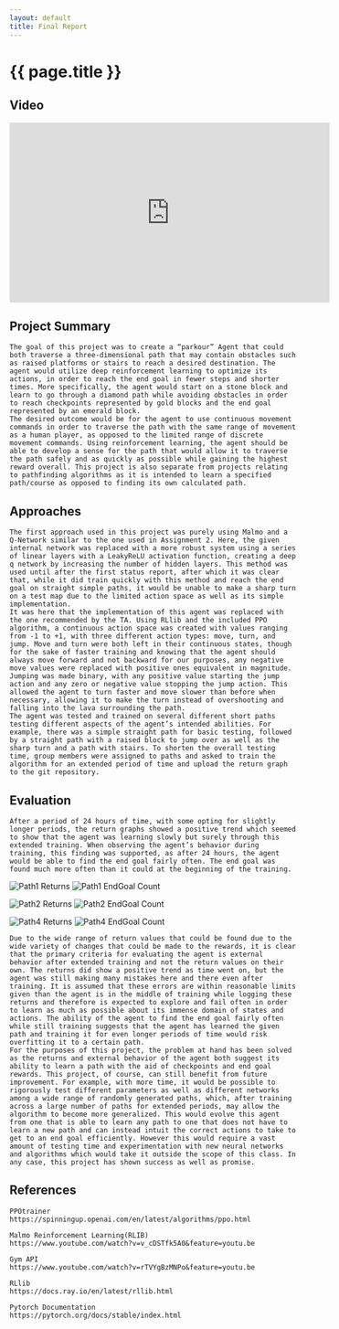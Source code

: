 ```yaml
---
layout: default
title: Final Report
---
```


# {{ page.title }}

## Video 
<iframe width="560" height="315" src="https://www.youtube.com/embed/KvLh1fjiynI" frameborder="0" allow="accelerometer; autoplay; clipboard-write; encrypted-media; gyroscope; picture-in-picture" allowfullscreen></iframe>


## Project Summary
	The goal of this project was to create a “parkour” Agent that could both traverse a three-dimensional path that may contain obstacles such as raised platforms or stairs to reach a desired destination. The agent would utilize deep reinforcement learning to optimize its actions, in order to reach the end goal in fewer steps and shorter times. More specifically, the agent would start on a stone block and learn to go through a diamond path while avoiding obstacles in order to reach checkpoints represented by gold blocks and the end goal represented by an emerald block.
	The desired outcome would be for the agent to use continuous movement commands in order to traverse the path with the same range of movement as a human player, as opposed to the limited range of discrete movement commands. Using reinforcement learning, the agent should be able to develop a sense for the path that would allow it to traverse the path safely and as quickly as possible while gaining the highest reward overall. This project is also separate from projects relating to pathfinding algorithms as it is intended to learn a specified path/course as opposed to finding its own calculated path.

## Approaches
	The first approach used in this project was purely using Malmo and a Q-Network similar to the one used in Assignment 2. Here, the given internal network was replaced with a more robust system using a series of linear layers with a LeakyReLU activation function, creating a deep q network by increasing the number of hidden layers. This method was used until after the first status report, after which it was clear that, while it did train quickly with this method and reach the end goal on straight simple paths, it would be unable to make a sharp turn on a test map due to the limited action space as well as its simple implementation.
	It was here that the implementation of this agent was replaced with the one recommended by the TA. Using RLlib and the included PPO algorithm, a continuous action space was created with values ranging from -1 to +1, with three different action types: move, turn, and jump. Move and turn were both left in their continuous states, though for the sake of faster training and knowing that the agent should always move forward and not backward for our purposes, any negative move values were replaced with positive ones equivalent in magnitude. Jumping was made binary, with any positive value starting the jump action and any zero or negative value stopping the jump action. This allowed the agent to turn faster and move slower than before when necessary, allowing it to make the turn instead of overshooting and falling into the lava surrounding the path.
	The agent was tested and trained on several different short paths testing different aspects of the agent’s intended abilities. For example, there was a simple straight path for basic testing, followed by a straight path with a raised block to jump over as well as the sharp turn and a path with stairs. To shorten the overall testing time, group members were assigned to paths and asked to train the algorithm for an extended period of time and upload the return graph to the git repository.

## Evaluation
	After a period of 24 hours of time, with some opting for slightly longer periods, the return graphs showed a positive trend which seemed to show that the agent was learning slowly but surely through this extended training. When observing the agent’s behavior during training, this finding was supported, as after 24 hours, the agent would be able to find the end goal fairly often. The end goal was found much more often than it could at the beginning of the training.

	
![Path1 Returns](FinalReturns/Path1/returns_26_hour.png) ![Path1 EndGoal Count](FinalReturns/Path1/returns_endpoints_count.png)


![Path2 Returns](FinalReturns/Path2/returns.png) ![Path2 EndGoal Count](FinalReturns/Path2/returns_path2_endpoint.png)


![Path4 Returns](FinalReturns/Path4/returns.png) ![Path4 EndGoal Count](FinalReturns/Path4/returns_path4_endpoint.png)


	Due to the wide range of return values that could be found due to the wide variety of changes that could be made to the rewards, it is clear that the primary criteria for evaluating the agent is external behavior after extended training and not the return values on their own. The returns did show a positive trend as time went on, but the agent was still making many mistakes here and there even after training. It is assumed that these errors are within reasonable limits given than the agent is in the middle of training while logging these returns and therefore is expected to explore and fail often in order to learn as much as possible about its immense domain of states and actions. The ability of the agent to find the end goal fairly often while still training suggests that the agent has learned the given path and training it for even longer periods of time would risk overfitting it to a certain path.
	For the purposes of this project, the problem at hand has been solved as the returns and external behavior of the agent both suggest its ability to learn a path with the aid of checkpoints and end goal rewards. This project, of course, can still benefit from future improvement. For example, with more time, it would be possible to rigorously test different parameters as well as different networks among a wide range of randomly generated paths, which, after training across a large number of paths for extended periods, may allow the algorithm to become more generalized. This would evolve this agent from one that is able to learn any path to one that does not have to learn a new path and can instead intuit the correct actions to take to get to an end goal efficiently. However this would require a vast amount of testing time and experimentation with new neural networks and algorithms which would take it outside the scope of this class. In any case, this project has shown success as well as promise.

## References
	PPOtrainer
	https://spinningup.openai.com/en/latest/algorithms/ppo.html

	Malmo Reinforcement Learning(RLIB)
	https://www.youtube.com/watch?v=v_cDSTfk5A0&feature=youtu.be

	Gym API
	https://www.youtube.com/watch?v=rTVYgBzMNPo&feature=youtu.be
	
	RLlib
	https://docs.ray.io/en/latest/rllib.html

	Pytorch Documentation
	https://pytorch.org/docs/stable/index.html





